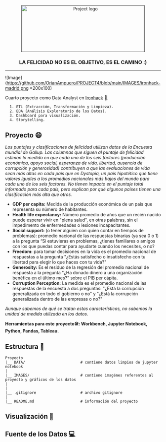 <p align="center">
  <a href="" rel="noopener">
 <img width=400px height=150px src="https://github.com/OrianAmpuero/PROJECT4/blob/main/IMAGES/happy%20project.png" alt="Project logo"></a>
</p>

<h3 align="center">LA FELICIDAD NO ES EL OBJETIVO, ES EL CAMINO :)</h3>

---
![Image](https://github.com/OrianAmpuero/PROJECT4/blob/main/IMAGES/ironhack-madrid.png =200x100)

Cuarto proyecto como Data Analyst en [Ironhack](https://www.ironhack.com/) :snake:.

      1. ETL (Extracción, Transformación y Limpieza).
      2. EDA (Análisis Exploratorio de los Datos).
      3. Dashboard para visualización.
      4. Storytelling.

## Proyecto :smile:

*Los puntajes y clasificaciones de felicidad utilizan datos de la Encuesta mundial de Gallup. Las columnas que siguen al puntaje de felicidad estiman la medida en que cada uno de los seis factores (producción económica, apoyo social, esperanza de vida, libertad, ausencia de corrupción y generosidad) contribuyen a que las evaluaciones de vida sean más altas en cada país que en Dystopia, un país hipotético que tiene valores iguales a los promedios nacionales más bajos del mundo para cada uno de los seis factores. No tienen impacto en el puntaje total informado para cada país, pero explican por qué algunos países tienen una clasificación más alta que otros.*

* **GDP per capita:** Medida de la producción económica de un país que representa su número de habitantes.
* **Health life expectancy:** Número promedio de años que un recién nacido puede esperar vivir en "plena salud", en otras palabras, sin el impedimento de enfermedades o lesiones incapacitantes.
* **Social support:** (o tener alguien con quien contar en tiempos de problemas): promedio nacional de las respuestas binarias (ya sea 0 o 1) a la pregunta “Si estuvieras en problemas, ¿tienes familiares o amigos con los que puedas contar para ayudarte cuando los necesites, o no?
* **Freedom:** para tomar decisiones en la vida es el promedio nacional de respuestas a la pregunta "¿Estás satisfecho o insatisfecho con tu libertad para elegir lo que haces con tu vida?"
* **Generosity:** Es el residuo de la regresión del promedio nacional de respuesta a la pregunta "¿Ha donado dinero a una organización benéfica en el último mes?" sobre el PIB per cápita.
* **Corruption Perception:** La medida es el promedio nacional de las respuestas de la encuesta a dos preguntas: "¿Está la corrupción generalizada en todo el gobierno o no" y "¿Está la corrupción generalizada dentro de las empresas o no?"

*Aunque sabemos de qué se tratan estas características, no sabemos la unidad de medida utilizada en los datos.*


<b> Herramientas para este proyecto🛠: Workbench, Jupyter Notebook, Python, Pandas, Tableau.</b>


## Estructura :file_folder:
    
```
Proyecto 
|__ DATA/                         # contiene datos limpios de jupyter notebook  
|
|__ IMAGES/                       # contiene imagénes referentes al proyecto y gráficos de los datos   
|
|
|__ .gitignore                    # archivo gitignore     
|
|__ README.md                     # información del proyecto

```


## Visualización :dart:



## Fuente de los Datos :computer:













